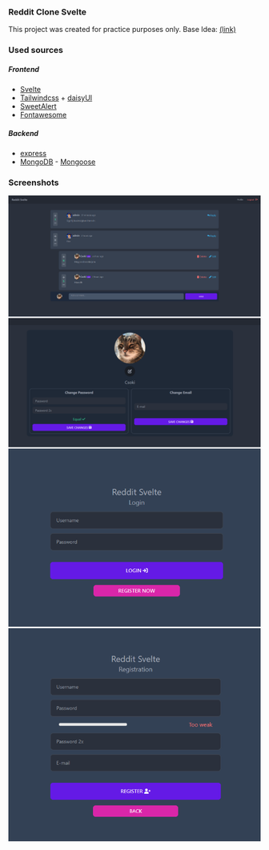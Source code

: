 ### Reddit Clone Svelte

This project was created for practice purposes only.
Base Idea: [(link)](https://www.frontendmentor.io/challenges/interactive-comments-section-iG1RugEG9 '(link)')

### Used sources

##### Frontend

- [Svelte](https://svelte.dev/ 'Svelte')
- [Tailwindcss](https://tailwindcss.com/ 'Tailwindcss') + [daisyUI](https://daisyui.com/ 'daisyUI')
- [SweetAlert](https://sweetalert.js.org/ 'SweetAlert')
- [Fontawesome](https://fontawesome.com/)

##### Backend

- [express](https://www.npmjs.com/package/express 'express')
- [MongoDB](https://www.mongodb.com/ 'MongoDB') - [Mongoose](https://mongoosejs.com/ 'Mongoose')

### Screenshots

[![1](https://raw.githubusercontent.com/CsokiHUN/reddit-svelte/main/screenshots/1.png '1')](https://raw.githubusercontent.com/CsokiHUN/reddit-svelte/main/screenshots/1.png '1')
[![2](https://raw.githubusercontent.com/CsokiHUN/reddit-svelte/main/screenshots/2.png '2')](https://raw.githubusercontent.com/CsokiHUN/reddit-svelte/main/screenshots/2.png '2')
[![3](https://raw.githubusercontent.com/CsokiHUN/reddit-svelte/main/screenshots/3.png '3')](https://raw.githubusercontent.com/CsokiHUN/reddit-svelte/main/screenshots/3.png '3')
[![4](https://raw.githubusercontent.com/CsokiHUN/reddit-svelte/main/screenshots/4.png '4')](https://raw.githubusercontent.com/CsokiHUN/reddit-svelte/main/screenshots/4.png '4')
